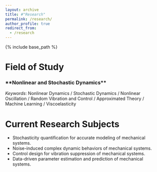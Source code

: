```yaml
---
layout: archive
title: #"Research"
permalink: /research/
author_profile: true
redirect_from:
  - /research
---
```


{% include base_path %}

Field of Study
=====

<h3> **Nonlinear and Stochastic Dynamics** </h3>

*Keywords*: Nonlinear Dynamics / Stochastic Dynamics / Nonlinear Oscillation / Random Vibration and Control / Approximated Theory / Machine Learning / Viscoelasticity

Current Research Subjects
=====
* Stochasticity quantification for accurate modeling of mechanical systems.
* Noise-induced complex dynamic behaviors of mechanical systems.
* Control design for vibration suppression of mechanical systems.
* Data-driven parameter estimation and prediction of mechanical systems.

